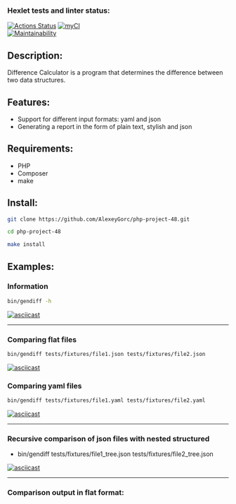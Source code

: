 ### Hexlet tests and linter status:
[![Actions Status](https://github.com/AlexeyGorc/php-project-48/actions/workflows/hexlet-check.yml/badge.svg)](https://github.com/AlexeyGorc/php-project-48/actions)
[![myCI](https://github.com/AlexeyGorc/php-project-48/actions/workflows/myCI.yml/badge.svg)](https://github.com/AlexeyGorc/php-project-48/actions/workflows/myCI.yml)   
[![Maintainability](https://api.codeclimate.com/v1/badges/909b4e06aef62b1e09bc/maintainability)](https://codeclimate.com/github/AlexeyGorc/php-project-48/maintainability)

## Description:

Difference Calculator is a program that determines the difference between two data structures.

## Features:

- Support for different input formats: yaml and json
- Generating a report in the form of plain text, stylish and json

## Requirements:

- PHP
- Composer
- make

## Install:
```sh 
git clone https://github.com/AlexeyGorc/php-project-48.git
```
```sh
cd php-project-48
```
```sh
make install
```

## Examples:

### Information
```sh
bin/gendiff -h
```
[![asciicast](https://asciinema.org/a/OJDJK56oS8mZl67hiumcicmdl.svg)](https://asciinema.org/a/OJDJK56oS8mZl67hiumcicmdl)

---
### Comparing flat files
```sh
bin/gendiff tests/fixtures/file1.json tests/fixtures/file2.json
```

[![asciicast](https://asciinema.org/a/OFlBCY8OrxXZLt1zAcZIK0zsd.svg)](https://asciinema.org/a/OFlBCY8OrxXZLt1zAcZIK0zsd)

### Comparing yaml files
```sh
bin/gendiff tests/fixtures/file1.yaml tests/fixtures/file2.yaml
```

[![asciicast](https://asciinema.org/a/HbZ9o1YBJR7HvCREg58J7Rabo.svg)](https://asciinema.org/a/HbZ9o1YBJR7HvCREg58J7Rabo)

---

### Recursive comparison of json files with nested structured
- bin/gendiff tests/fixtures/file1_tree.json tests/fixtures/file2_tree.json

[![asciicast](https://asciinema.org/a/tmtlvQ3SjeLUxxakhKmqLbJf8.svg)](https://asciinema.org/a/tmtlvQ3SjeLUxxakhKmqLbJf8)

---

### Comparison output in flat format: